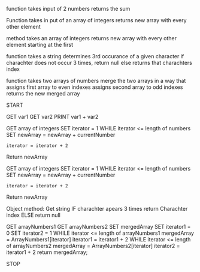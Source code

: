 function takes input of 2 numbers
  returns the sum

Function takes in put of an array of integers
  returns new array with every other element

method takes an array of integers
  returns new array with every other element starting at the first

function takes a string
  determines 3rd occurance of a given character
  if charachter does not occur 3 times, return null
  else returns that charachters index

function takes two arrays of numbers
  merge the two arrays in a way that
    assigns first array to even indexes
     assigns second array to odd indexes
  returns the new merged array


START

GET var1
GET var2
  PRINT var1 + var2


GET array of integers
  SET iterator = 1
  WHILE iterator <= length of numbers
    SET newArray = newArray + currentNumber

    iterator = iterator + 2

  Return newArray  

  
GET array of integers
  SET iterator = 1
  WHILE iterator <= length of numbers
    SET newArray = newArray + currentNumber

    iterator = iterator + 2

  Return newArray  


Object 
  method: Get string
            IF charachter apears 3 times
              return Charachter index
            ELSE 
              return null


GET arrayNumbers1
GET arrayNumbers2
SET mergedArray
SET iterator1 = 0
SET iterator2 = 1
  WHILE iterator <= length of arrayNumbers1
    mergedArray = ArrayNumbers1[iterator]
    iterator1 = iterator1 + 2
  WHILE iterator <= length of arrayNumbers2
    mergedArray = ArrayNumbers2[iterator]
    iterator2 = iterator1 + 2
  return mergedArray;

STOP